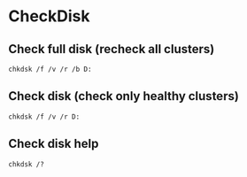 # CheckDisk

## Check full disk (recheck all clusters)

`chkdsk /f /v /r /b D:`

## Check disk (check only healthy clusters)

`chkdsk /f /v /r D:`

## Check disk help

`chkdsk /?`
